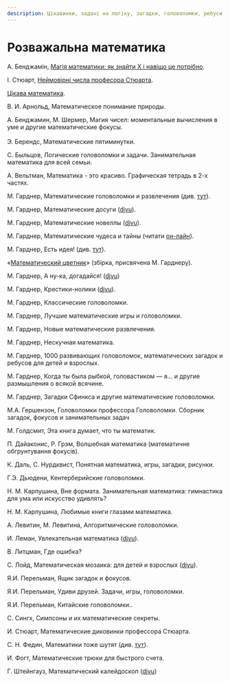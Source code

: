 ```yaml
---
description: Цікавинки, задачі на логіку, загадки, головоломки, ребуси...
---
```


# Розважальна математика

А. Бенджамін, [Магія математики: як знайти Х і навіщо це потрібно](https://kmbooks.com.ua/book?code=733716).

І. Стюарт, [Неймовірні числа професора Стюарта](https://nashformat.ua/products/nejmovirni-chysla-profesora-styuarta-909245).

[Цікава математика](https://shop.talantbooks.com.ua/katalog-knig/uchebnye-posobija/biblioteka-shkolnika/krylatye-slova-i-vyrazheniya-rus-1/).



В. И. Арнольд, Математическое понимание природы.

А. Бенджамин, М. Шермер, Магия чисел: моментальные вычисления в уме и другие математические фокусы.\
\
Э. Берендс, Математические пятиминутки.&#x20;

С. Быльцов, Логические головоломки и задачи. Занимательная математика для всей семьи.

А. Вельтман, Математика - это красиво. Графическая тетрадь в 2-х частях.

М. Гарднер, Математические головоломки и развлечения (див. [тут](https://royallib.com/book/martin\_gardner/matematicheskie\_golovolomki\_i\_razvlecheniya.html)).

М. Гарднер, Математические досуги ([djvu](https://sheba.spb.ru/za/mat-dosug-1972.djvu)).

М. Гарднер, Математические новеллы ([djvu](https://sheba.spb.ru/za/mat-novel-1974.djvu)).

М. Гарднер, Математические чудеса и тайны (читати [он-лайн](https://www.mathedu.ru/text/gardner\_matematicheskie\_chudesa\_i\_tayny\_1967/p0/)).

М. Гарднер, Есть идея! (див. [тут](https://royallib.com/book/martin\_gardner/est\_ideya.html)).

«[Математический цветник](http://ilib.mccme.ru/djvu/cvetnik.htm)» (збірка, присвячена М. Гарднеру).

М. Гарднер, А ну-ка, догадайся! ([djvu](https://sheba.spb.ru/za/anu-ka-dog-1984.djvu))

М. Гарднер, Крестики-нолики ([djvu](https://sheba.spb.ru/za/gardner-krestiki-1988.djvu)).

М. Гарднер, Классические головоломки.

М. Гарднер, Лучшие математические игры и головоломки.

М. Гарднер, Новые математические развлечения.

М. Гарднер, Нескучная математика.

М. Гарднер, 1000 развивающих головоломок, математических загадок и ребусов для детей и взрослых.

М. Гарднер, Когда ты была рыбкой, головастиком — я… и другие размышления о всякой всячине.

М. Гарднер, Загадки Сфинкса и другие математические головоломки.

М.А. Гершензон, Головоломки профессора Головоломки. Сборник загадок, фокусов и занимательных задач

М. Голдсмит, Эта книга думает, что ты математик.

П. Дайаконис, Р. Грэм, Волшебная математика (математичне обгрунтування фокусів).

К. Даль, С. Нурдквист, Понятная математика, игры, загадки, рисунки.

Г.Э. Дьюдени, Кентерберийские головоломки.

Н. М. Карпушина, Вне формата. Занимательная математика: гимнастика для ума или искусство удивлять?

Н. М. Карпушина, Любимые книги глазами математика.

А. Левитин, М. Левитина, Алгоритмические головоломки.

И. Леман, Увлекательная математика ([djvu](https://sheba.spb.ru/za/uvlekat-matemat-1985.djvu)).

В. Литцман, Где ошибка?

С.  Лойд, Математическая мозаика: для детей и взрослых ([djvu](https://sheba.spb.ru/za/mat-moz-1980.djvu)).

Я.И. Перельман, Ящик загадок и фокусов.&#x20;

Я.И. Перельман, Удиви друзей. Задачи, игры, головоломки.&#x20;

Я.И. Перельман, Китайские головоломки..&#x20;

С. Сингх, Симпсоны и их математические секреты.

И. Стюарт, Математические диковинки профессора Стюарта.

С. Н. Федин, Математики тоже шутят (див. [тут](https://royallib.com/book/fedin\_sergey/matematiki\_toge\_shutyat.html)).

И. Фогт, Математические трюки для быстрого счета.

Г. Штейнгауз, Математический калейдоскоп ([djvu](https://sheba.spb.ru/za/kvant08-matemat-1981.djvu))

